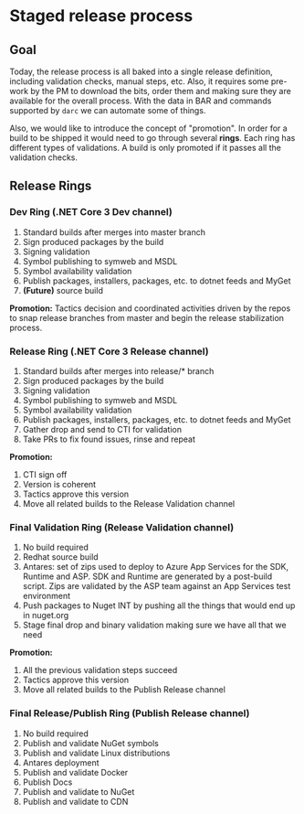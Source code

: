 # Staged release process

## Goal

Today, the release process is all baked into a single release definition, including validation checks, manual steps, etc. 
Also, it requires some pre-work by the PM to download the bits, order them and making sure they are available for the overall
process. With the data in BAR and commands supported by `darc` we can automate some of things.

Also, we would like to introduce the concept of "promotion". In order for a build to be shipped it would need to go
through several **rings**. Each ring has different types of validations. A build is only promoted if it passes all the 
validation checks.

## Release Rings

### Dev Ring (.NET Core 3 Dev channel)

1. Standard builds after merges into master branch
2. Sign produced packages by the build
3. Signing validation
4. Symbol publishing to symweb and MSDL
5. Symbol availability validation
6. Publish packages, installers, packages, etc. to dotnet feeds and MyGet
7. **(Future)** source build

**Promotion:** Tactics decision and coordinated activities driven by the repos to snap release branches from master and 
begin the release stabilization process. 

### Release Ring (.NET Core 3 Release channel)

1. Standard builds after merges into release/* branch
2. Sign produced packages by the build
3. Signing validation
4. Symbol publishing to symweb and MSDL
5. Symbol availability validation
6. Publish packages, installers, packages, etc. to dotnet feeds and MyGet
7. Gather drop and send to CTI for validation
8. Take PRs to fix found issues, rinse and repeat

**Promotion:** 
1. CTI sign off
2. Version is coherent 
3. Tactics approve this version
4. Move all related builds to the Release Validation channel

### Final Validation Ring (Release Validation channel)

1. No build required
2. Redhat source build
3. Antares: set of zips used to deploy to Azure App Services for the SDK, Runtime and ASP. SDK and Runtime are generated by a 
post-build script. Zips are validated by the ASP team against an App Services test environment
4. Push packages to Nuget INT by pushing all the things that would end up in nuget.org
5. Stage final drop and binary validation making sure we have all that we need

**Promotion:** 
1. All the previous validation steps succeed
2. Tactics approve this version
3. Move all related builds to the Publish Release channel

### Final Release/Publish Ring (Publish Release channel)
 
1. No build required
2. Publish and validate NuGet symbols
3. Publish and validate Linux distributions
3. Antares deployment
4. Publish and validate Docker
5. Publish Docs
6. Publish and validate to NuGet
7. Publish and validate to CDN
